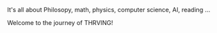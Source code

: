 It's all about
Philosopy, math, physics, computer science, AI, reading ...

Welcome to the journey of THRVING!